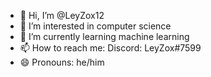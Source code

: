 - 👋 Hi, I’m @LeyZox12
- 👀 I’m interested in computer science
- 🌱 I’m currently learning machine learning
- 📫 How to reach me: Discord: LeyZox#7599
- 😄 Pronouns: he/him

<!---
LeyZox12/LeyZox12 is a ✨ special ✨ repository because its `README.md` (this file) appears on your GitHub profile.
You can click the Preview link to take a look at your changes.
--->
